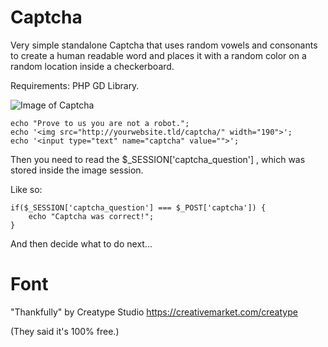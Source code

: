 
# Captcha

Very simple standalone Captcha that uses random vowels and consonants to create a human readable word and places it with a random color on a random location inside a checkerboard. 

Requirements: PHP GD Library.

![Image of Captcha](https://raw.githubusercontent.com/flaneurette/class.SecureMail/56c2a651f9bb6ef1b62d1def915772559ca4dbd8/captcha/example.png)

	echo "Prove to us you are not a robot.";
	echo '<img src="http://yourwebsite.tld/captcha/" width="190">';
	echo '<input type="text" name="captcha" value="">';
	
Then you need to read the $_SESSION['captcha_question'] , which was stored inside the image session.

Like so:

	if($_SESSION['captcha_question'] === $_POST['captcha']) {
		echo "Captcha was correct!";
	}
	
And then decide what to do next...

# Font

"Thankfully" by Creatype Studio 
https://creativemarket.com/creatype

(They said it's 100% free.)
